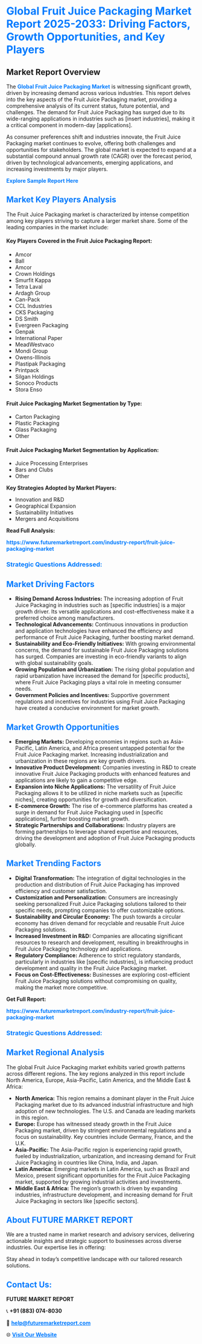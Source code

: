 <h1 style="color: #007BFF;">Global Fruit Juice Packaging Market Report 2025-2033: Driving Factors, Growth Opportunities, and Key Players</h1>

<section id="overview">
<h2>Market Report Overview</h2>
<p>The <a href="https://www.futuremarketreport.com/industry-report/fruit-juice-packaging-market" style="color: #007BFF; text-decoration: none;"><strong>Global Fruit Juice Packaging Market</strong></a> is witnessing significant growth, driven by increasing demand across various industries. This report delves into the key aspects of the Fruit Juice Packaging market, providing a comprehensive analysis of its current status, future potential, and challenges. The demand for Fruit Juice Packaging has surged due to its wide-ranging applications in industries such as [insert industries], making it a critical component in modern-day [applications].</p>
<p>As consumer preferences shift and industries innovate, the Fruit Juice Packaging market continues to evolve, offering both challenges and opportunities for stakeholders. The global market is expected to expand at a substantial compound annual growth rate (CAGR) over the forecast period, driven by technological advancements, emerging applications, and increasing investments by major players.</p>
</section>

<section id="overview">
<p><a href="https://www.futuremarketreport.com/request-sample/reportId=51596" style="color: #007BFF; text-decoration: none;"><strong>Explore Sample Report Here</strong></a></p>
</section>

<section id="key-players">
<h2 style="color: #007BFF;">Market Key Players Analysis</h2>
<p>The Fruit Juice Packaging market is characterized by intense competition among key players striving to capture a larger market share. Some of the leading companies in the market include:</p>
<h4>Key Players Covered in the Fruit Juice Packaging Report:</h4>
<ul><li>Amcor</li><li>Ball</li><li>Amcor</li><li>Crown Holdings</li><li>Smurfit Kappa</li><li>Tetra Laval</li><li>Ardagh Group</li><li>Can-Pack</li><li>CCL Industries</li><li>CKS Packaging</li><li>DS Smith</li><li>Evergreen Packaging</li><li>Genpak</li><li>International Paper</li><li>MeadWestvaco</li><li>Mondi Group</li><li>Owens-Illinois</li><li>Plastipak Packaging</li><li>Printpack</li><li>Silgan Holdings</li><li>Sonoco Products</li><li>Stora Enso</li></ul>
<h4>Fruit Juice Packaging Market Segmentation by Type:</h4>
<ul><li>Carton Packaging</li><li>Plastic Packaging</li><li>Glass Packaging</li><li>Other</li></ul>

<h4>Fruit Juice Packaging Market Segmentation by Application:</h4>
<ul><li>Juice Processing Enterprises</li><li>Bars and Clubs</li><li>Other</li></ul>
<p><strong>Key Strategies Adopted by Market Players:</strong></p>
<ul>
<li>Innovation and R&D</li>
<li>Geographical Expansion</li>
<li>Sustainability Initiatives</li>
<li>Mergers and Acquisitions</li>
</ul>
</section>

<section>
<p><strong>Read Full Analysis: </strong></p><a href="https://www.futuremarketreport.com/industry-report/fruit-juice-packaging-market" style="color: #007BFF; text-decoration: none;"><strong>https://www.futuremarketreport.com/industry-report/fruit-juice-packaging-market</strong></a>
<h3 style="color: #007BFF;">Strategic Questions Addressed:</h3>
</section>

<section id="driving-factors">
<h2 style="color: #007BFF;">Market Driving Factors</h2>
<ul>
<li><strong>Rising Demand Across Industries:</strong> The increasing adoption of Fruit Juice Packaging in industries such as [specific industries] is a major growth driver. Its versatile applications and cost-effectiveness make it a preferred choice among manufacturers.</li>
<li><strong>Technological Advancements:</strong> Continuous innovations in production and application technologies have enhanced the efficiency and performance of Fruit Juice Packaging, further boosting market demand.</li>
<li><strong>Sustainability and Eco-Friendly Initiatives:</strong> With growing environmental concerns, the demand for sustainable Fruit Juice Packaging solutions has surged. Companies are investing in eco-friendly variants to align with global sustainability goals.</li>
<li><strong>Growing Population and Urbanization:</strong> The rising global population and rapid urbanization have increased the demand for [specific products], where Fruit Juice Packaging plays a vital role in meeting consumer needs.</li>
<li><strong>Government Policies and Incentives:</strong> Supportive government regulations and incentives for industries using Fruit Juice Packaging have created a conducive environment for market growth.</li>
</ul>
</section>

<section id="growth-opportunities">
<h2 style="color: #007BFF;">Market Growth Opportunities</h2>
<ul>
<li><strong>Emerging Markets:</strong> Developing economies in regions such as Asia-Pacific, Latin America, and Africa present untapped potential for the Fruit Juice Packaging market. Increasing industrialization and urbanization in these regions are key growth drivers.</li>
<li><strong>Innovative Product Development:</strong> Companies investing in R&D to create innovative Fruit Juice Packaging products with enhanced features and applications are likely to gain a competitive edge.</li>
<li><strong>Expansion into Niche Applications:</strong> The versatility of Fruit Juice Packaging allows it to be utilized in niche markets such as [specific niches], creating opportunities for growth and diversification.</li>
<li><strong>E-commerce Growth:</strong> The rise of e-commerce platforms has created a surge in demand for Fruit Juice Packaging used in [specific applications], further boosting market growth.</li>
<li><strong>Strategic Partnerships and Collaborations:</strong> Industry players are forming partnerships to leverage shared expertise and resources, driving the development and adoption of Fruit Juice Packaging products globally.</li>
</ul>
</section>

<section id="trending-factors">
<h2 style="color: #007BFF;">Market Trending Factors</h2>
<ul>
<li><strong>Digital Transformation:</strong> The integration of digital technologies in the production and distribution of Fruit Juice Packaging has improved efficiency and customer satisfaction.</li>
<li><strong>Customization and Personalization:</strong> Consumers are increasingly seeking personalized Fruit Juice Packaging solutions tailored to their specific needs, prompting companies to offer customizable options.</li>
<li><strong>Sustainability and Circular Economy:</strong> The push towards a circular economy has driven demand for recyclable and reusable Fruit Juice Packaging solutions.</li>
<li><strong>Increased Investment in R&D:</strong> Companies are allocating significant resources to research and development, resulting in breakthroughs in Fruit Juice Packaging technology and applications.</li>
<li><strong>Regulatory Compliance:</strong> Adherence to strict regulatory standards, particularly in industries like [specific industries], is influencing product development and quality in the Fruit Juice Packaging market.</li>
<li><strong>Focus on Cost-Effectiveness:</strong> Businesses are exploring cost-efficient Fruit Juice Packaging solutions without compromising on quality, making the market more competitive.</li>
</ul>
</section>

<section>
<p><strong>Get Full Report: </strong></p><a href="https://www.futuremarketreport.com/industry-report/fruit-juice-packaging-market" style="color: #007BFF; text-decoration: none;"><strong>https://www.futuremarketreport.com/industry-report/fruit-juice-packaging-market</strong></a>
<h3 style="color: #007BFF;">Strategic Questions Addressed:</h3>
</section>


<section id="regional-analysis">
<h2 style="color: #007BFF;">Market Regional Analysis</h2>
<p>The global Fruit Juice Packaging market exhibits varied growth patterns across different regions. The key regions analyzed in this report include North America, Europe, Asia-Pacific, Latin America, and the Middle East & Africa:</p>
<ul>
<li><strong>North America:</strong> This region remains a dominant player in the Fruit Juice Packaging market due to its advanced industrial infrastructure and high adoption of new technologies. The U.S. and Canada are leading markets in this region.</li>
<li><strong>Europe:</strong> Europe has witnessed steady growth in the Fruit Juice Packaging market, driven by stringent environmental regulations and a focus on sustainability. Key countries include Germany, France, and the U.K.</li>
<li><strong>Asia-Pacific:</strong> The Asia-Pacific region is experiencing rapid growth, fueled by industrialization, urbanization, and increasing demand for Fruit Juice Packaging in countries like China, India, and Japan.</li>
<li><strong>Latin America:</strong> Emerging markets in Latin America, such as Brazil and Mexico, present significant opportunities for the Fruit Juice Packaging market, supported by growing industrial activities and investments.</li>
<li><strong>Middle East & Africa:</strong> The region’s growth is driven by expanding industries, infrastructure development, and increasing demand for Fruit Juice Packaging in sectors like [specific sectors].</li>
</ul>
</section>

<footer>
<h2 style="color: #007BFF;">About FUTURE MARKET REPORT</h2>
<p>We are a trusted name in market research and advisory services, delivering actionable insights and strategic support to businesses across diverse industries. Our expertise lies in offering:</p>

<p>Stay ahead in today’s competitive landscape with our tailored research solutions.</p>

<h2 style="color: #007BFF;">Contact Us:</h2>
<p><strong>FUTURE MARKET REPORT</strong></p>
<p>📞 <strong>+91 (883) 074-8030</strong></p>
<p>📧 <strong><a href="mailto:help@futuremarketreport.com" style="color: #007BFF;">help@futuremarketreport.com</a></strong></p>
<p>🌐 <strong><a href="https://www.futuremarketreport.com/" style="color: #007BFF;">Visit Our Website</a></strong></p>
</footer>